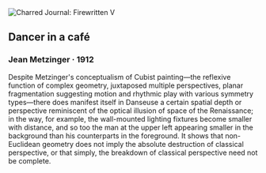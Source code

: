 <div class="artwork-of-the-day">
  <div class="container">
    <div class="img-wrapper">
      <img
        src="https://uploads6.wikiart.org/images/jean-metzinger/dancer-in-a-caf-1912.jpg!Large.jpg"
        alt="Charred Journal: Firewritten V" />
    </div>
    <div class="artwork-detail">
      <div class="artwork-origin"> 
        <h2 class="artwork-name">Dancer in a café</h2>
        <h3 class="artist">
          Jean Metzinger
                    ·  1912
        </h3>
      </div>
      <p class="description">
        <span class="artwork-description-text ng-binding" ng-bind-html="viewModel.ArtworkOfTheDay.Description | unsafe">Despite Metzinger's conceptualism of Cubist painting—the reflexive function of complex geometry, juxtaposed multiple perspectives, planar fragmentation suggesting motion and rhythmic play with various symmetry types—there does manifest itself in Danseuse a certain spatial depth or perspective reminiscent of the optical illusion of space of the Renaissance; in the way, for example, the wall-mounted lighting fixtures become smaller with distance, and so too the man at the upper left appearing smaller in the background than his counterparts in the foreground. It shows that non-Euclidean geometry does not imply the absolute destruction of classical perspective, or that simply, the breakdown of classical perspective need not be complete.</span>
                        <div class="text-shadow-container" ng-show="showShadow" style=""></div>
      </p>
    </div>
  </div>

</div>
